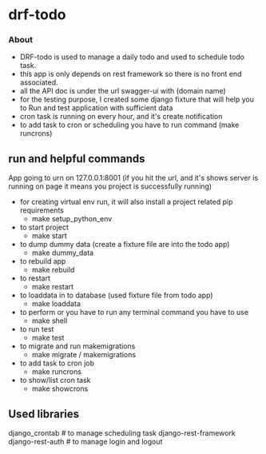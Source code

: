 # drf-todo #

### About  ###

* DRF-todo is used to manage a daily todo and used to schedule todo task.
* this app is only depends on rest framework so there is no front end associated.
* all the API doc is under the url swagger-ui with (domain name)
* for the testing purpose, I created some django fixture that will help you to Run and test application with sufficient data
* cron task is running on every hour, and it's create notification 
* to add task to cron or scheduling you have to run command (make runcrons)


run and helpful commands
------------
App going to urn on 127.0.0.1:8001 (if you hit the url, and it's shows server is running on page it means you project is successfully running)
* for creating virtual env run, it will also install a project related pip requirements  
    - make setup_python_env
* to start project 
    - make start
* to dump dummy data (create a fixture file are into the todo app)
  - make dummy_data
* to rebuild app
  - make rebuild
* to restart
  - make restart
* to loaddata in to database (used fixture file from todo app)
  - make loaddata
* to perform or you have to run any terminal command you have to use
  - make shell
* to run test 
  - make test
* to migrate and run makemigrations 
  - make migrate / makemigrations
* to  add task to cron job 
  - make runcrons
* to  show/list cron task 
  - make showcrons


Used libraries
-----------------
django_crontab  # to manage scheduling task
django-rest-framework
django-rest-auth # to manage login and logout
